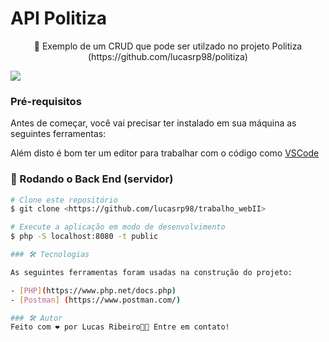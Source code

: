 
# API Politiza 

<p align="center">🚀 Exemplo de um CRUD que pode ser utilzado no projeto Politiza (https://github.com/lucasrp98/politiza)</p>

<img src="https://img.shields.io/static/v1?label=API&message=Politiza&color=7159c1&style=for-the-badge&logo=ghost"/>

### Pré-requisitos

Antes de começar, você vai precisar ter instalado em sua máquina as seguintes ferramentas:

Além disto é bom ter um editor para trabalhar com o código como [VSCode](https://code.visualstudio.com/)

### 🎲 Rodando o Back End (servidor)

```bash
# Clone este repositório
$ git clone <https://github.com/lucasrp98/trabalho_webII>

# Execute a aplicação em modo de desenvolvimento
$ php -S localhost:8080 -t public  

### 🛠 Tecnologias

As seguintes ferramentas foram usadas na construção do projeto:

- [PHP](https://www.php.net/docs.php)
- [Postman] (https://www.postman.com/)

### 🛠 Autor 
Feito com ❤️ por Lucas Ribeiro👋🏽 Entre em contato!


